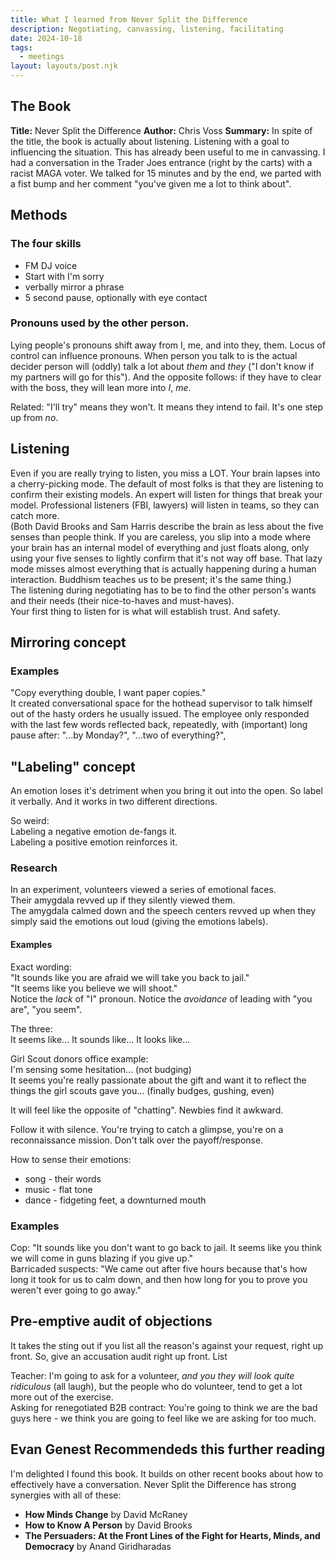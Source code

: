 ```yaml
---
title: What I learned from Never Split the Difference 
description: Negotiating, canvassing, listening, facilitating
date: 2024-10-18
tags:
  - meetings
layout: layouts/post.njk
---
```

## The Book
__Title:__ Never Split the Difference
__Author:__ Chris Voss
__Summary:__ In spite of the title, the book is actually about listening. Listening with a goal to influencing the situation.  This has already been useful to me in canvassing. I had a conversation in the Trader Joes entrance (right by the carts) with a racist MAGA voter. We talked for 15 minutes and by the end, we parted with a fist bump and her comment "you've given me a lot to think about".  

## Methods
### The four skills 
* FM DJ voice 
* Start with I'm sorry
* verbally mirror a phrase 
* 5 second pause, optionally with eye contact  

### Pronouns used by the other person. 
Lying people's pronouns shift away from I, me, and into they, them.
Locus of control can influence pronouns. When person you talk to is the actual decider person will (oddly) talk a lot about _them_ and _they_ ("I don't know if my partners will go for this"). And the opposite follows: if they have to clear with the boss, they will lean more into _I_, _me_.   

Related: "I'll try"  means they won't. It means they intend to fail. It's one step up from _no_.   

## Listening   
Even if you are really trying to listen, you miss a LOT.  Your brain lapses into a cherry-picking mode. The default of most folks is that they are listening to confirm their existing models. An expert will listen for things that break your model.  Professional listeners (FBI, lawyers) will listen in teams, so they can catch more.  
(Both David Brooks and Sam Harris describe the brain as less about the five senses than people think.  If you are careless, you slip into a mode where your brain has an internal model of everything and just floats along, only using your five senses to lightly confirm that it's not way off base.  That lazy mode misses almost everything that is actually happening during a human interaction. Buddhism teaches us to be present; it's the same thing.)  
The listening during negotiating has to be to find the other person's wants and their needs (their nice-to-haves and must-haves).  
Your first thing to listen for is what will establish trust. And safety. 

## Mirroring concept 

### Examples
"Copy everything double, I want paper copies."   
It created conversational space for the hothead supervisor to talk himself out of the hasty orders he usually issued.  The employee only responded with the last few words reflected back, repeatedly, with (important) long pause after:   "...by Monday?", "...two of everything?", 


## "Labeling" concept
An emotion loses it's detriment when you bring it out into the open. So label it verbally.  And it works in two different directions.  

So weird:  
Labeling a negative emotion de-fangs it.  
Labeling a positive emotion reinforces it.    

### Research  
In an experiment, volunteers viewed a series of emotional faces.  
Their amygdala revved up if they silently viewed them.  
The amygdala calmed down and the speech centers revved up when they simply said the emotions out loud (giving the emotions labels).    


#### Examples 
Exact wording:  
"It sounds like you are afraid we will take you back to jail."  
"It seems like you believe we will shoot."  
Notice the _lack_ of "I" pronoun. Notice the _avoidance_ of leading with "you are", "you seem". 

The three:  
It seems like...
It sounds like...
It looks like... 

Girl Scout donors office example:  
I'm sensing some hesitation...   (not budging)  
It seems you're really passionate about the gift and want it to reflect the things the girl scouts gave you... (finally budges, gushing, even)  

It will feel like the opposite of "chatting". Newbies find it awkward.  

Follow it with silence. You're trying to catch a glimpse, you're on a reconnaissance mission.  Don't talk over the payoff/response.



How to sense their emotions: 
* song - their words
* music - flat tone
* dance - fidgeting feet, a downturned mouth

### Examples 
Cop: "It sounds like you don't want to go back to jail. It seems like you think we will come in guns blazing if you give up."  
Barricaded suspects: "We came out after five hours because that's how long it took for us to calm down, and then how long for you to prove you weren't ever going to go away."  

## Pre-emptive audit of objections 
It takes the sting out if you list all the reason's against your request, right up front.  So, give an accusation audit right up front. List 
  
Teacher:  I'm going to ask for a volunteer, _and you they will look quite ridiculous_ (all laugh), but the people who do volunteer, tend to get a lot more out of the exercise.  
Asking for renegotiated B2B contract: You're going to think we are the bad guys here - we think you are going to feel like we are asking for too much.  



## Evan Genest Recommendeds this further reading 
I'm delighted I found this book. It builds on other recent books about how to effectively have a conversation. Never Split the Difference has strong synergies with all of these:  
* __How Minds Change__ by David McRaney
* __How to Know A Person__ by David Brooks 
* __The Persuaders: At the Front Lines of the Fight for Hearts, Minds, and Democracy__ by Anand Giridharadas
